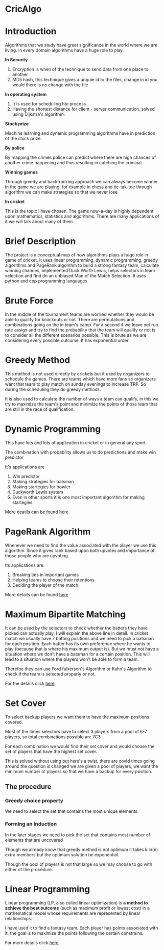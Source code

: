 # CricAlgo

# Introduction

Algorithms that we study have great significance in the world where we are living. In every domain algorithms have a huge role to play.

**In Security**

1. Encryption is when of the technique to send data from one place to another
2. MD5 hash, this technique gives a unquie id to the files, change in id you would there is no change with the file

**In operating system**

1. It is used for scheduling hte process
2. Having the shortest distance for client - server communication, solved using Dijkstra's algorithm.

**Stock prize** 

Machine learning and dynamic programming algorithms have in prediction of the stock prize.

**By police**

By mapping the crimes police can predict where there are high chances of another crime happening and thus resulting in catching the criminal.

**Winning games**

Through greedy and backtracking approach we can always become winner in the game we are playing, for example in chess and tic-tak-toe through algorithm we can make strategies so that we never lose

**In cricket**

This is the topic i have chosen. The game now-a-day is highly dependent upon mathematics, statistics and algorithms. There are many applications of it we will talk about many of them.

# Brief Description

The project is a conceptual map of how algorithms plays a huge role in game of cricket. It uses linear programming, dynamic programming, greedy algorithms and PageRank algorithm to build a strong fantasy team, calculate winning chances, implemented Duck Worth Lewis, helps selectors in team selection and find do an unbiased Man of the Match Selection. It uses python and cpp programming languages.

# Brute Force

In the middle of the tournament teams are worried whether they would be able to qualify for knockouts or not. There are permutations and combinations going on the in team's camp. For a second if we leave net run rate assign and try to find the probability that the team will qualify or not is to consider all the different scenarios possible. This is brute as we are considering every possible outcome. It has exponential order.

# Greedy Method

This method is not used directly by crickets but it used by organizers to schedule the games. There are teams which have more fans so organizers want that team to play match on sunday evenings to increase TRP. So during the scheduling they do greedy methods. 

It is also used to calculate the number of ways a team can qualify, in this we try to maximize the team's point and minimize the points of those team that are still in the race of qualification.

# Dynamic Programming

This have lots and lots of application in cricket or in general any sport.

The combination with probability allows us to do predictions and make win predictor

It's applications are 

1. Win predictor
2. Making strategies for batsman
3. Making startegies for bowler
4. Duckworth Lewis system
5. Even in other sports it is one most important algorithm for making startegies



More deatils can be found [here](Dynamic_Programming.md)



# PageRank Algorithm

Whenever we need to find the value associated with the player we use this algorithm. Since it gives rank based upon both upvotes and importance of those people who are upvoting.

Its applications are:

1. Breaking ties in important games
2. Helping teams to choose their retentions
3. Deciding the player of the match



More details can be found [here](Pagerank.md)



# Maximum Bipartite Matching

It can be used by the selectors to check whether the batters they have picked can actually play. I will explain the above line in detail. In cricket match we usually have 7 batting positions and we need to pick a batsman for each position. Each batter has its own preference where he wants to play (because that is where his maximum output is). But we must not have a situation where we don't have a batsman for a certain position. This will lead to a situation where the players won't be able to form a team.

Therefoe they can use Ford fulkerson's Algorithm or Kuhn's Algorithm to check if the team is selected properly or not.

For the details click [here](Maximum_Bipartite_Matching.md) 

# Set Cover

To select backup players we want them to have the maximum positions covered.

Most of the times selectors have to select 3 players from a pool of 6-7 players, so total combinations possible are 7C3.

For each combination we would find their set cover and would choose the set of players that have the highest set cover. 

This is solved without using but here's a twist, there are covid times going around the question is changed we are given a pool of players, we want the minimum number of players so that we have a backup for every position.

## The procedure
### Greedy choice property
We need to select the set that contains the most unique elements.

### Forming an induction
In the later stages we need to pick the set that contains most number of elements that are uncovered

Though we already know that greedy method is not optimum it takes k.ln(n) extra members but the optimum solution be exponential.

Though the pool of players is not that large so we may choose to go with either of the procedure.

# Linear Programming

Linear programming (LP, also called linear optimization) is **a method to achieve the best outcome** (such as maximum profit or lowest cost) in a mathematical model whose requirements are represented by linear relationships.

I have used it to find a fantasy team. Each player has points associated with it, the goal is to maximize the points following the certain constrains.



For more details click [here](linear_programming.md)
